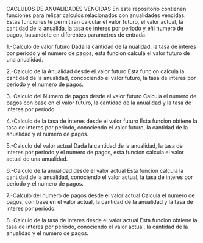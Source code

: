 CACLULOS DE ANUALIDADES VENCIDAS
En este repositorio contienen funciones para relizar calculos relacionados con anualidades vencidas. Estas funciones te permitiran calcular el valor futuro, el valor actual, la cantidad de la anualida, la tasa de interes por periodo y eñl numero de pagos, basandote en diferentes parametros de entrada.

1.-Calculo de valor futuro
Dada la cantidad de la nualidad, la tasa de interes por periodo y el numero de pagos, esta funcion calcula el valor futuro de una anualidad.

2.-Calculo de la Anualidad desde el valor futuro
Esta funcion calcula la cantidad de la anualidad, concociendo el valor futuro, la tasa de interes por periodo y el numero de pagos.

3.-Calculo del Numero de pagos desde el valor futuro
Calcula el numero de pagos con base en el valor futuro, la cantidad de la anualidad y la tasa de interes por periodo.

4.-Calculo de la tasa de interes desde el valor futuro
Esta funcion obtiene la tasa de interes por periodo, conociendo el valor futuro, la cantidad de la anualidad y el numero de pagos.

5.-Calculo del valor actual
Dada la cantidad de la anualidad, la tasa de interes por periodo y el numero de pagos, esta funcion calcula el valor actual de una anualidad.

6.-Calculo de la anualidad desde el valor actual
Esta funcion calcula la cantidad de la anualidad, conociendo el valor actual, la tasa de interes por periodo y el numero de pagos.

7.-Calculo del numero de pagos desde el valor actual
Calcula el numero de pagos, con base en el valor actual, la cantidad de la anualidad y la tasa de interes por periodo.

8.-Calculo de la tasa de interes desde el valor actual
Esta funcion obtiene la tasa de interes por periodo, conociendo el valor actual, la cantidad de la anualidad y el numero de pagos.
